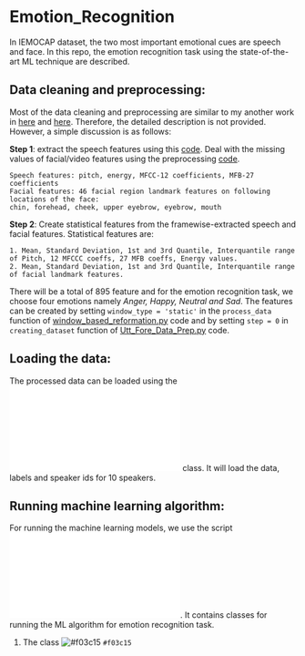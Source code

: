 # Emotion_Recognition
In IEMOCAP dataset, the two most important emotional cues are speech and face. In this repo, the emotion recognition task using the state-of-the-art ML technique are described.

## Data cleaning and preprocessing:

Most of the data cleaning and preprocessing are similar to my another work in [here](https://github.com/sadat1971/Emotion-Forecasting/blob/master/Codes/Combine_audiovisual_data.py) and [here](https://github.com/sadat1971/Emotion-Forecasting/blob/master/Codes/window_based_reformation.py). Therefore, the detailed description is not provided. However, a simple discussion is as follows:

__Step 1__: extract the speech features using this [code](https://github.com/sadat1971/Emotion-Forecasting/blob/master/Codes/audio_feat_extract.praat). Deal with the missing values of facial/video features using the preprocessing [code](https://github.com/sadat1971/Emotion-Forecasting/blob/master/Codes/Combine_audiovisual_data.py). 

```
Speech features: pitch, energy, MFCC-12 coefficients, MFB-27 coefficients
Facial features: 46 facial region landmark features on following locations of the face:
chin, forehead, cheek, upper eyebrow, eyebrow, mouth
```
__Step 2__: Create statistical features from the framewise-extracted speech and facial features. Statistical features are:

```
1. Mean, Standard Deviation, 1st and 3rd Quantile, Interquantile range of Pitch, 12 MFCCC coeffs, 27 MFB coeffs, Energy values.
2. Mean, Standard Deviation, 1st and 3rd Quantile, Interquantile range of facial landmark features. 
```
There will be a total of 895 feature and for the emotion recognition task, we choose four emotions namely *Anger, Happy, Neutral and Sad*. The features can be created by setting ```window_type = 'static'``` in the ```process_data``` function of [window_based_reformation.py](https://github.com/sadat1971/Emotion-Forecasting/blob/master/Codes/window_based_reformation.py) code and by setting ```step = 0``` in ```creating_dataset``` function of [Utt_Fore_Data_Prep.py](https://github.com/sadat1971/Emotion-Forecasting/blob/master/Codes/Utt_Fore_Data_Prep.py) code.

## Loading the data:

The processed data can be loaded using the ![load_data](classes/loading_data.py) class. It will load the data, labels and speaker ids for 10 speakers.

## Running machine learning algorithm:

For running the machine learning models, we use the script ![Machine_Learning_Algo.py](classes/Machine_Learning_Algo.py). It contains classes for running the ML algorithm for emotion recognition task.

1. The class ![#f03c15](https://placehold.it/15/f03c15/000000?text=+) `#f03c15`



